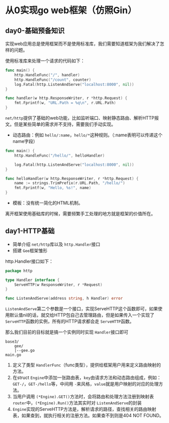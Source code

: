 # 从0实现go web框架（仿照Gin）

## day0-基础预备知识

实现web应用总是使用框架而不是使用标准库，我们需要知道框架为我们解决了怎样的问题。

使用标准库来处理一个请求的代码如下：

```go
func main() {
    http.HandleFunc("/", handler)
    http.HandleFunc("/count", counter)
    log.Fatal(http.ListenAndServe("localhost:8000", nil))
}

func handler(w http.ResponseWriter, r *http.Request) {
    fmt.Fprintf(w, "URL.Path = %q\n", r.URL.Path)
}
```

`net/http`提供了基础的web功能，比如监听端口、映射静态路由、解析HTTP报文。但是某些简单的需求并不支持，需要我们手动实现。

* 动态路由：例如 `hello/:name`，`hello/*`这种规则。（:name表明可以传递这个name字段）

```go
func main() {
    http.HandleFunc("/hello/", helloHandler)

    log.Fatal(http.ListenAndServe("localhost:8000", nil))
}

func helloHandler(w http.ResponseWriter, r *http.Request) {
    name := strings.TrimPrefix(r.URL.Path, "/hello/")
    fmt.Fprintf(w, "Hello, %s!", name)
}
```

* 模板：没有统一简化的HTML机制。

离开框架使用基础库的时候，需要频繁手工处理的地方就是框架的价值所在。

## day1-HTTP基础

* 简单介绍 `net/http`库以及 `http.Handler`接口
* 搭建 `Gee`框架雏形

http.Handler接口如下：

```go
package http

type Handler interface {
    ServeHTTP(w ResponseWriter, r *Request)
}

func ListenAndServe(address string, h Handler) error
```

`ListenAndServe`第二个参数是一个接口，实现ServeHTTP这个函数即可，如果使用默认值nil的话，就交给HTTP包自己去管理路由，但是如果传入一个实现了 `ServeHTTP`函数的实例，所有的HTTP请求都会走 `ServeHTTP`函数。

那么我们目前的目标就是搞一个实例同时实现 `Handler`接口即可

```
base3/
    gee/
    |--gee.go
main.go
```

1. 定义了类型 `HandlerFunc`（func类型），提供给框架用户用来定义路由映射的方法。
2. 在struct `Engine`中添加一张路由表，`key`由请求方法和动态路由组成，例如：`GET-/`，`GET-/hello`等，中间用 `-`来风格，`value`就是用户映射的对应的处理方法。
3. 当用户调用 `(*Engine).GET()`方法时，会将路由和处理方法注册到映射表 `router`中，`(*Engine).Run()`方法其实时对 `ListenAndServe`的封装
4. `Engine`实现的ServeHTTP方法是，解析请求的路径，查找相关的路由映射表，如果查到，就执行相关的注册方法。如果查不到则是404 NOT FOUND。
